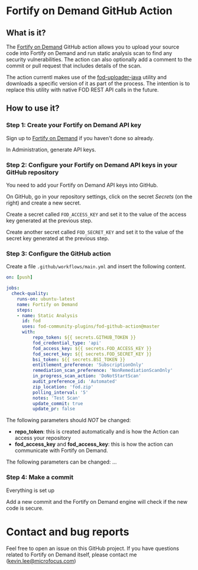 # Fortify on Demand GitHub Action

## What is it?

The [Fortify on Demand](https://www.microfocus.com/en-us/products/application-security-testing/overview) GitHub action 
allows you to upload your source code into Fortify on Demand and run static analysis scan to find any security 
vulnerabilities. The action can also optionally add a comment to the commit or pull request that includes details of the 
scan.  

The action currentl makes use of the [fod-uploader-java](https://github.com/fod-dev/fod-uploader-java) utility and downloads a
specific version of it as part of the process. The intention is to replace this utility with native FOD REST API calls in
the future.

## How to use it?

### Step 1: Create your Fortify on Demand API key

Sign up to [Fortify on Demand](https://www.microfocus.com/en-us/products/application-security-testing/free-trial) if you
haven't done so already.

In Administration, generate API keys.

### Step 2: Configure your Fortify on Demand API keys in your GitHub repository

You need to add your Fortify on Demand API keys into GitHub.

On GitHub, go in your repository settings, click on the secret *Secrets* (on the right) and create a new secret.

Create a secret called `FOD_ACCESS_KEY` and set it to the value of the access key generated at the previous step.

Create another secret called `FOD_SECRET_KEY` and set it to the value of the secret key generated at the previous step.

### Step 3: Configure the GitHub action

Create a file `.github/workflows/main.yml` and insert the following
content.

```yaml
on: [push]

jobs:
  check-quality:
    runs-on: ubuntu-latest
    name: Fortify on Demand
    steps:
    - name: Static Analysis
      id: fod
      uses: fod-community-plugins/fod-github-action@master
      with:
          repo_token: ${{ secrets.GITHUB_TOKEN }}
          fod_credential_type: 'api'
          fod_access_key: ${{ secrets.FOD_ACCESS_KEY }}
          fod_secret_key: ${{ secrets.FOD_SECRET_KEY }}
          bsi_token: ${{ secrets.BSI_TOKEN }}
          entitlement_preference: 'SubscriptionOnly'
          remediation_scan_preference: 'NonRemediationScanOnly'
          in_progress_scan_action: 'DoNotStartScan'
          audit_preference_id: 'Automated'
          zip_location: 'fod.zip'
          polling_interval: '5'
          notes: 'Test Scan'
          update_commit: true
          update_pr: false
```

The following parameters should *NOT* be changed:

 * **repo_token**: this is created automatically and is how the Action can access your repository
 * **fod_access_key** and **fod_access_key**: this is how the action can communicate with Fortify on Demand.

The following parameters can be changed:
...

### Step 4: Make a commit 

Everything is set up

Add a new commit and the Fortify on Demand engine will check if the new code is secure.

# Contact and bug reports

Feel free to open an issue on this GitHub project.
If you have questions related to Fortify on Demand itself, please
contact me (kevin.lee@microfocus.com)
